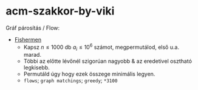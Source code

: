 # acm-szakkor-by-viki

Gráf párosítás / Flow:
- [Fishermen](https://codeforces.com/contest/1728/problem/F)
  - Kapsz $n\leq{}1000$ db $a_i\leq{}10^6$ számot, megpermutálod, első u.a. marad.
  - Többi az előtte lévőnél szigorúan nagyobb & az eredetivel osztható legkisebb.
  - Permutáld úgy hogy ezek összege minimális legyen.
  - `flows`; `graph matchings`; `greedy`; `*3100`
